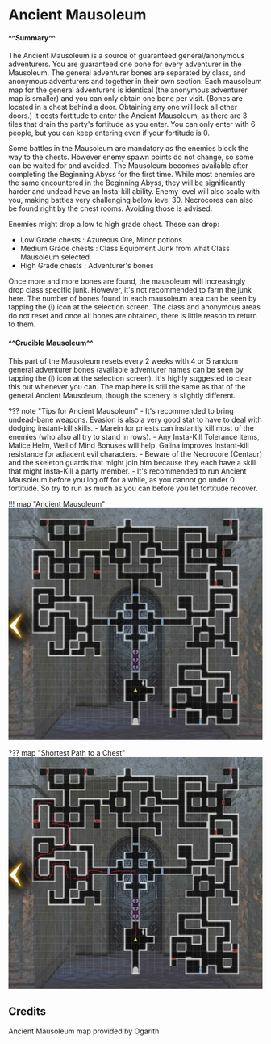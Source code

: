 # Ancient Mausoleum

#### ^^Summary^^

The Ancient Mausoleum is a source of guaranteed general/anonymous adventurers. You are guaranteed one bone for every adventurer in the Mausoleum. The general adventurer bones are separated by class, and anonymous adventurers and together in their own section. Each mausoleum map for the general adventurers is identical (the anonymous adventurer map is smaller) and you can only obtain one bone per visit. (Bones are located in a chest behind a door. Obtaining any one will lock all other doors.) It costs fortitude to enter the Ancient Mausoleum, as there are 3 tiles that drain the party's fortitude as you enter. You can only enter with 6 people, but you can keep entering even if your fortitude is 0.

Some battles in the Mausoleum are mandatory as the enemies block the way to the chests. However enemy spawn points do not change, so some can be waited for and avoided.  The Mausoleum becomes available after completing the Beginning Abyss for the first time.  While most enemies are the same encountered in the Beginning Abyss, they will be significantly harder and undead have an Insta-kill ability. Enemy level will also scale with you, making battles very challenging below level 30.  Necrocores can also be found right by the chest rooms. Avoiding those is advised.  

Enemies might drop a low to high grade chest. These can drop:

- Low Grade chests : Azureous Ore, Minor potions
- Medium Grade chests : Class Equipment Junk from what Class Mausoleum selected
- High Grade chests : Adventurer's bones 

Once more and more bones are found, the mausoleum will increasingly drop class specific junk. However, it's not recommended to farm the junk here. The number of bones found in each mausoleum area can be seen by tapping the (i) icon at the selection screen. The class and anonymous areas do not reset and once all bones are obtained, there is little reason to return to them.  

#### ^^Crucible Mausoleum^^

This part of the Mausoleum resets every 2 weeks with 4 or 5 random general adventurer bones (available adventurer names can be seen by tapping the (i) icon at the selection screen). It's highly suggested to clear this out whenever you can. The map here is still the same as that of the general Ancient Mausoleum, though the scenery is slightly different.

??? note "Tips for Ancient Mausoleum"
    - It's recommended to bring undead-bane weapons. Evasion is also a very good stat to have to deal with dodging instant-kill skills.
    - Marein for priests can instantly kill most of the enemies (who also all try to stand in rows).
    - Any Insta-Kill Tolerance items, Malice Helm, Well of Mind Bonuses will help. Galina improves Instant-kill resistance for adjacent evil characters.
    - Beware of the Necrocore (Centaur) and the skeleton guards that might join him because they each have a skill that might Insta-Kill a party member.
    - It's recommended to run Ancient Mausoleum before you log off for a while, as you cannot go under 0 fortitude. So try to run as much as you can before you let fortitude recover.

!!! map "Ancient Mausoleum"
    ![](img/ancient-mausoleum.jpg)

??? map "Shortest Path to a Chest"
    ![](img/shortest-path.png)

## Credits

Ancient Mausoleum map provided by Ogarith
